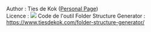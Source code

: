 Author : Ties de Kok (<a href="https://www.TiesdeKok.com">Personal Page</a>) <br />
Licence : <a href="https://opensource.org/licenses/MIT"><img src="https://img.shields.io/badge/license-MIT-blue.svg"></a>
Code de l'outil Folder Structure Generator : https://www.tiesdekok.com/folder-structure-generator/